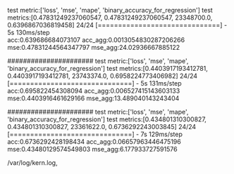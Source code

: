 test metric:['loss', 'mse', 'mape', 'binary_accuracy_for_regression']
test metrics:[0.47831249237060547, 0.47831249237060547, 23348700.0, 0.6396867036819458]
24/24 [==============================] - 5s 130ms/step  
acc:0.639686684073107
acc_agg:0.0013054830287206266
mse:0.47831244564347797
mse_agg:24.02936667885122

######################
test metric:['loss', 'mse', 'mape', 'binary_accuracy_for_regression']
test metrics:[0.4403917193412781, 0.4403917193412781, 23743374.0, 0.6958224773406982]
24/24 [==============================] - 5s 131ms/step  
acc:0.695822454308094
acc_agg:0.006527415143603133
mse:0.4403916461629166
mse_agg:13.489040143243404

######################
test metric:['loss', 'mse', 'mape', 'binary_accuracy_for_regression']
test metrics:[0.434801310300827, 0.434801310300827, 23361622.0, 0.6736292243003845]
24/24 [==============================] - 7s 129ms/step  
acc:0.6736292428198434
acc_agg:0.06657963446475196
mse:0.43480129574549803
mse_agg:6.177933727591576

/var/log/kern.log,
